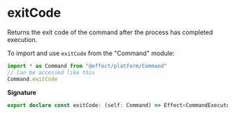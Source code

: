 # exitCode

Returns the exit code of the command after the process has completed
execution.

To import and use `exitCode` from the "Command" module:

```ts
import * as Command from "@effect/platform/Command"
// Can be accessed like this
Command.exitCode
```

**Signature**

```ts
export declare const exitCode: (self: Command) => Effect<CommandExecutor, PlatformError, ExitCode>
```
